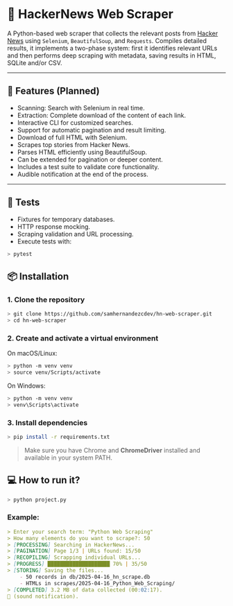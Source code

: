 # 📰 HackerNews Web Scraper

A Python-based web scraper that collects the relevant posts from [Hacker News](https://news.ycombinator.com/) using `Selenium`, `BeautifulSoup`, and `Requests`. Compiles detailed results, it implements a two-phase system: first it identifies relevant URLs and then performs deep scraping with metadata, saving results in HTML, SQLite and/or CSV.

---

## 🚀 Features (Planned)

- Scanning: Search with Selenium in real time.
- Extraction: Complete download of the content of each link.
- Interactive CLI for customized searches.
- Support for automatic pagination and result limiting.
- Download of full HTML with Selenium.
- Scrapes top stories from Hacker News.
- Parses HTML efficiently using BeautifulSoup.
- Can be extended for pagination or deeper content.
- Includes a test suite to validate core functionality.
- Audible notification at the end of the process.

---

## 🧪 Tests

- Fixtures for temporary databases.
- HTTP response mocking.
- Scraping validation and URL processing.
- Execute tests with:

```bash
> pytest
```

## 📦 Installation

### 1. Clone the repository

```bash
> git clone https://github.com/samhernandezcdev/hn-web-scraper.git
> cd hn-web-scraper
```

### 2. Create and activate a virtual environment
On macOS/Linux:
```bash
> python -m venv venv
> source venv/Scripts/activate
```

On Windows:
```bash
> python -m venv venv
> venv\Scripts\activate
```

### 3. Install dependencies
```bash
> pip install -r requirements.txt
```

> Make sure you have Chrome and **ChromeDriver** installed and available in your system PATH.

## 💻 How to run it?
```bash
> python project.py
```

### Example:
```markdown
> Enter your search term: "Python Web Scraping"
> How many elements do you want to scrape?: 50
> [PROCESSING] Searching in HackerNews...
> [PAGINATION] Page 1/3 | URLs found: 15/50
> [RECOPILING] Scrapping individual URLs...
> [PROGRESS] ████████████████████ 70% | 35/50
> [STORING] Saving the files...
    - 50 records in db/2025-04-16_hn_scrape.db
    - HTMLs in scrapes/2025-04-16_Python_Web_Scraping/
> [COMPLETED] 3.2 MB of data collected (00:02:17).
🔔 (sound notification).
```